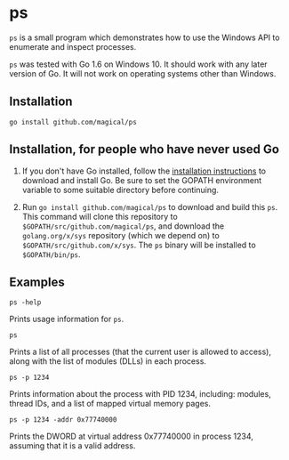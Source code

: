 ps
====

`ps` is a small program which demonstrates how to use the Windows API to
enumerate and inspect processes.

`ps` was tested with Go 1.6 on Windows 10. It should work with any later version of Go. It will not work on operating systems other than Windows.

Installation
------------

    go install github.com/magical/ps

Installation, for people who have never used Go
------------

1. If you don't have Go installed, follow the [installation instructions][]
   to download and install Go.
   Be sure to set the GOPATH environment variable to some suitable directory before continuing.

2. Run `go install github.com/magical/ps` to download and build this `ps`.
   This command will clone this repository to `$GOPATH/src/github.com/magical/ps`,
   and download the `golang.org/x/sys` repository (which we depend on) to
   `$GOPATH/src/github.com/x/sys`.
   The `ps` binary will be installed to `$GOPATH/bin/ps`.

[installation instructions]: https://golang.org/doc/install

Examples
--------

    ps -help

Prints usage information for `ps`.

    ps

Prints a list of all processes (that the current user is allowed to access),
along with the list of modules (DLLs) in each process.

    ps -p 1234

Prints information about the process with PID 1234, including: modules, thread IDs, and a list of mapped virtual memory pages.

    ps -p 1234 -addr 0x77740000

Prints the DWORD at virtual address 0x77740000 in process 1234, assuming
that it is a valid address.
